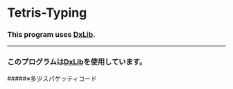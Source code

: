 # Tetris-Typing
### This program uses [DxLib](https://dxlib.xsrv.jp/).

-----
### このプログラムは[DxLib](https://dxlib.xsrv.jp/)を使用しています。
#####※多少スパゲッティコード
